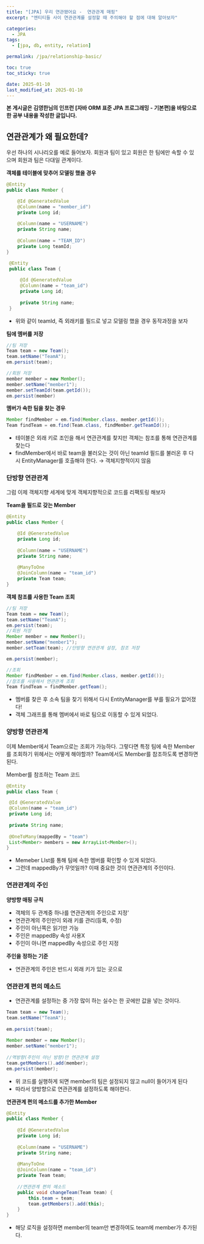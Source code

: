 ```yaml
---
title: "[JPA] 우리 연관됐어요 -  연관관계 매핑"
excerpt: "엔티티들 사이 연관관계를 설정할 때 주의해야 할 점에 대해 알아보자"

categories:
  - JPA
tags:
  - [jpa, db, entity, relation]

permalink: /jpa/relationship-basic/

toc: true
toc_sticky: true

date: 2025-01-10
last_modified_at: 2025-01-10
---
```

**본 게시글은 김영한님의 인프런 [자바 ORM 표준 JPA 프로그래밍 - 기본편]을 바탕으로 한 공부 내용을 작성한 글입니다.**

## 연관관계가 왜 필요한데?

우선 하나의 시나리오를 예로 들어보자. 회원과 팀이 있고 회원은 한 팀에만 속할 수 있으며 회원과 팀은 다대일 관계이다.

**객체를 테이블에 맞추어 모델링 했을 경우**

```java
@Entity
public class Member {

	@Id @GeneratedValue
	@Column(name = "member_id")
	private Long id;
	
	@Column(name = "USERNAME")
	private String name;
			
	@Column(name = "TEAM_ID")
	private Long teamId;
}
```

```java
 @Entity
 public class Team {
 
	 @Id @GeneratedValue
	 @Column(name = "team_id")
	 private Long id;
	 
	 private String name;
 }
```

- 위와 같이 teamId, 즉 외래키를 필드로 넣고 모델링 했을 경우 동작과정을 보자

**팀에 멤버를 저장**

```java
//팀 저장
Team team = new Team();
team.setName("TeamA");
em.persist(team);

//회원 저장
member member = new Member();
member.setName("member1");
member.setTeamId(team.getId());
em.persist(member)
```

**멤버가 속한 팀을 찾는 경우**

```java
Member findMember = em.find(Member.class, member.getId());
Team findTeam = em.find(Team.class, findMember.getTeamId());
```

- 테이블은 외래 키로 조인을 해서 연관관계를 찾지만 객체는 참조를 통해 연관관계를 찾는다
- findMember에서 바로 team을 불러오는 것이 아닌 teamId 필드를 불러온 후 다시 EntityManager를 호출해야 한다.
→ 객체지향적이지 않음

### 단방향 연관관계

그럼 이제 객체지향 세계에 맞게 객체지향적으로 코드를 리팩토링 해보자

**Team을 필드로 갖는 Member**

```java
@Entity
public class Member {

	@Id @GeneratedValue
	private Long id;
	
	@Column(name = "USERNAME")
	private String name;
			
	@ManyToOne
	@JoinColumn(name = "team_id")
	private Team team;
}
```

**객체 참조를 사용한 Team 조회**

```java
//팀 저장
Team team = new Team();
team.setName("TeamA");
em.persist(team);
//회원 저장
Member member = new Member();
member.setName("member1");
member.setTeam(team); //단방향 연관관계 설정, 참조 저장

em.persist(member);

//조회
Member findMember = em.find(Member.class, member.getId());
//참조를 사용해서 연관관계 조회
Team findTeam = findMember.getTeam();
```

- 멤버를 찾은 후 소속 팀을 찾기 위해서 다시 EntityManager를 부를 필요가 없어졌다!
- 객체 그래프를 통해 멤버에서 바로 팀으로 이동할 수 있게 되었다.

### 양방향 연관관계

이제 Member에서 Team으로는 조회가 가능하다. 그렇다면 특정 팀에 속한 Member를 조회하기 위헤서는 어떻게 해야할까? Team에서도 Member를 참조하도록 변경하면 된다.

Member를 참조하는 Team 코드

```java
@Entity
public class Team {

 @Id @GeneratedValue
 @Column(name = "team_id")
 private Long id;
 
 private String name;
 
 @OneToMany(mappedBy = "team")
 List<Member> members = new ArrayList<Member>();
}
```

- Memeber LIst를 통해 팀에 속한 멤버를 확인할 수 있게 되었다.
- 그런데 mappedBy가 무엇일까? 이때 중요한 것이 연관관계의 주인이다.

### 연관관계의 주인

**양방향 매핑 규칙**

- 객체의 두 관계중 하나를 연관관계의 주인으로 지정’
- 연관관계의 주인만이 외래 키를 관리(등록, 수정)
- 주인이 아닌쪽은 읽기만 가능
- 주인은 mappedBy 속성 사용X
- 주인이 아니면 mappedBy 속성으로 주인 지정

**주인을 정하는 기준**

- 연관관계의 주인은 반드시 외래 키가 있는 곳으로

### 연관관계 편의 메소드

- 연관관계를 설정하는 중 가장 많이 하는 실수는 한 곳에만 값을 넣는 것이다.

```java
Team team = new Team();
team.setName("TeamA");
 
em.persist(team);
 
Member member = new Member();
member.setName("member1");
 
//역방향(주인이 아닌 방향)만 연관관계 설정
team.getMembers().add(member);
em.persist(member);
```

- 위 코드를 실행하게 되면 member의 팀은 설정되지 않고 null이 들어가게 된다
- 따라서 양방향으로 연관관계를 설정하도록 해야한다.

**연관관계 편의 메소드를 추가한 Member**

```java
@Entity
public class Member {
	
	@Id @GeneratedValue
	private Long id;
	
	@Column(name = "USERNAME")
	private String name;
		
	@ManyToOne
	@JoinColumn(name = "team_id")
	private Team team;
	
	//연관관계 편의 메소드
	public void changeTeam(Team team) {
		this.team = team;
		team.getMembers().add(this);
	}
}
```

- 해당 로직을 설정하면 member의 team만 변경하여도 team에 member가 추가된다.